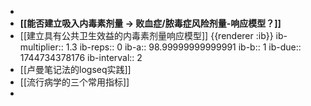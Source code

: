 -
- **[[能否建立吸入内毒素剂量 -> 败血症/脓毒症风险剂量-响应模型？]]**
- [[建立具有公共卫生效益的内毒素剂量响应模型]] 
  {{renderer :ib}}
  ib-multiplier:: 1.3
  ib-reps:: 0
  ib-a:: 98.99999999999991
  ib-b:: 1
  ib-due:: 1744734378176
  ib-interval:: 2
- [[卢曼笔记法的logseq实践]]
- [[流行病学的三个常用指标]]
-